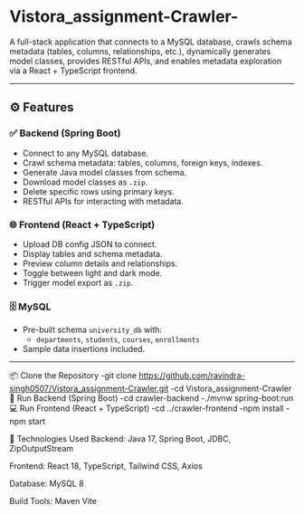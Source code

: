 # Vistora_assignment-Crawler-
A full-stack application that connects to a MySQL database, crawls schema metadata (tables, columns, relationships, etc.), dynamically generates model classes, provides RESTful APIs, and enables metadata exploration via a React + TypeScript frontend.

---

## ⚙️ Features

### ✅ Backend (Spring Boot)
- Connect to any MySQL database.
- Crawl schema metadata: tables, columns, foreign keys, indexes.
- Generate Java model classes from schema.
- Download model classes as `.zip`.
- Delete specific rows using primary keys.
- RESTful APIs for interacting with metadata.

### 🌐 Frontend (React + TypeScript)
- Upload DB config JSON to connect.
- Display tables and schema metadata.
- Preview column details and relationships.
- Toggle between light and dark mode.
- Trigger model export as `.zip`.

### 🗄️ MySQL
- Pre-built schema `university_db` with:
  - `departments`, `students`, `courses`, `enrollments`
- Sample data insertions included.

---
📦 Clone the Repository
-git clone https://github.com/ravindra-singh0507/Vistora_assignment-Crawler.git
-cd Vistora_assignment-Crawler
🔧 Run Backend (Spring Boot)
-cd crawler-backend
-./mvnw spring-boot:run
💻 Run Frontend (React + TypeScript)
-cd ../crawler-frontend
-npm install
-npm start

📌 Technologies Used
Backend:
Java 17,
Spring Boot,
JDBC,
ZipOutputStream

Frontend:
React 18,
TypeScript,
Tailwind CSS,
Axios

Database:
MySQL 8

Build Tools:
Maven
Vite
